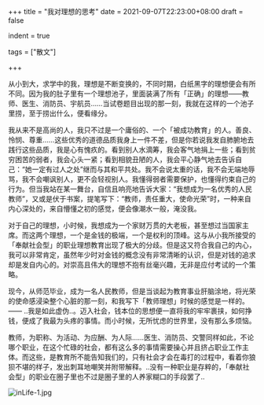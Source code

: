 +++
title = "我对理想的思考"
date = 2021-09-07T22:23:00+08:00
draft = false

indent = true

tags = ["散文"]

+++

从小到大，求学中的我，理想是不断变换的，不同时期，白纸黑字的理想便会有所不同。因为我的肚子里有一个理想池子，里面装满了所有「正确」的理想——教师、医生、消防员、宇航员……当试卷题目出现的那一刻，我就在这样的一个池子里捞，至于捞出什么，便看缘分。

我从来不是高尚的人，我只不过是一个庸俗的、一个「被成功教育」的人。善良、怜悯、尊重……这些优秀的道德品质我身上一件不差，但是你若说我发自肺腑地去践行这些品质，我是心有愧疚的。看到别人水滴筹，我会客气地捐上一些；看到贫穷困苦的弱者，我会心头一紧；看到相貌丑陋的人，我会平心静气地去告诉自己：“她一定有过人之处”继而与其和平共处。我不会说太重的话，我不会无端地辱骂，我不会嘲讽别人，更不会轻视别人。我懂得弱者需要保护，也懂得约束自己的行为。但当我站在某一舞台，自信且响亮地告诉大家：“我想成为一名优秀的人民教师”，又或是伏于书案，提笔写下：“教师，责任重大，使命光荣”时，一种来自内心深处的，来自懵懂之初的感觉，便会像潮水一般，淹没我。

对于自己的理想，小时候，我想成为一个家财万贯的大老板，甚至想过当国家主席。而这两个理想，一个是金钱的极端，一个是权利的顶峰。这与从小我所接受的「奉献社会型」的职业理想教育出现了极大的分歧。但是这又符合我自己的内心，我可以非常肯定，虽然年少时对金钱的概念没有非常清晰的认识，但是对钱的追求却是发自内心的。对崇高且伟大的理想不抱有丝毫兴趣，无非是应付考试的一个策略。

现今，从师范毕业，成为一名人民教师，但是当谈起为教育事业肝脑涂地，将光荣的使命感浸染整个心脏的那一刻，和我写下「教师理想」时候的感觉是一样的。—— ..我是如此虚伪..。迈入社会，钱本位的思想便一直将我的牢牢裹挟，如何挣钱，便成了我最为头疼的事情。而小时候，无所忧虑的世界里，没有那么多烦恼。

教师，为职称、为活动、为应酬、为人际……医生、消防员、交警同样如此，不论哪个职业，在这个忙碌的社会，都有这么多的事情需要操心并且挤占职业工作主体。而这些，是教育所不能告知我们的，只有社会才会在毒打的过程中，看着你狼狈不堪的样子，发出刺耳地嘲笑并附带解释。..没有一种职业是存粹的，「奉献社会型」的职业在圈子里也不过是圈子里的人养家糊口的手段罢了..

![inLife-1.jpg](/img/inLife-1.jpg)

